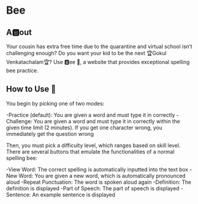 # Bee

## A🅱️out

Your cousin has extra free time due to the quarantine and virtual school isn’t challenging enough? Do you want your kid to be the next 🏆Gokul Venkatachalam🏆? Use 🅱️ee 🐝, a website that provides exceptional spelling bee practice.

## How to Use 🐝

You begin by picking one of two modes:

-Practice (default): You are given a word and must type it in correctly
-Challenge: You are given a word and must type it in correctly within the given time limit (2 minutes). If you get one character wrong, you immediately get the question wrong

Then, you must pick a difficulty level, which ranges based on skill level. There are several buttons that emulate the functionalities of a normal spelling bee:

-View Word: The correct spelling is automatically inputted into the text box
-New Word: You are given a new word, which is automatically pronounced aloud
-Repeat Punctuation: The word is spoken aloud again
-Definition: The definition is displayed
-Part of Speech: The part of speech is displayed
-Sentence: An example sentence is displayed
